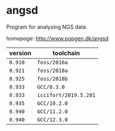 # angsd

Program for analysing NGS data.

*homepage*: <http://www.popgen.dk/angsd>

version | toolchain
--------|----------
``0.910`` | ``foss/2016a``
``0.921`` | ``foss/2018a``
``0.925`` | ``foss/2018b``
``0.933`` | ``GCC/8.3.0``
``0.933`` | ``iccifort/2019.5.281``
``0.935`` | ``GCC/10.2.0``
``0.940`` | ``GCC/11.2.0``
``0.940`` | ``GCC/12.3.0``
